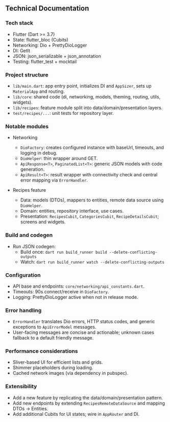 ## Technical Documentation

### Tech stack

- Flutter (Dart >= 3.7)
- State: flutter_bloc (Cubits)
- Networking: Dio + PrettyDioLogger
- DI: GetIt
- JSON: json_serializable + json_annotation
- Testing: flutter_test + mocktail

### Project structure

- `lib/main.dart`: app entry point, initializes DI and `AppSizer`, sets up `MaterialApp` and routing.
- `lib/core`: shared code (di, networking, models, theming, routing, utils, widgets).
- `lib/recipes`: feature module split into data/domain/presentation layers.
- `test/recipes/...`: unit tests for repository layer.

### Notable modules

- Networking
  - `DioFactory`: creates configured instance with baseUrl, timeouts, and logging in debug.
  - `DioHelper`: thin wrapper around GET.
  - `ApiResponse<T>`, `PaginatedList<T>`: generic JSON models with code generation.
  - `ApiResult<T>`: result wrapper with connectivity check and central error mapping via `ErrorHandler`.

- Recipes feature
  - Data: models (DTOs), mappers to entities, remote data source using `DioHelper`.
  - Domain: entities, repository interface, use cases.
  - Presentation: `RecipesCubit`, `CategoriesCubit`, `RecipeDetailsCubit`; screens and widgets.

### Build and codegen

- Run JSON codegen:
  - Build once: `dart run build_runner build --delete-conflicting-outputs`
  - Watch: `dart run build_runner watch --delete-conflicting-outputs`

### Configuration

- API base and endpoints: `core/networking/api_constants.dart`.
- Timeouts: 90s connect/receive in `DioFactory`.
- Logging: PrettyDioLogger active when not in release mode.

### Error handling

- `ErrorHandler` translates Dio errors, HTTP status codes, and generic exceptions to `ApiErrorModel` messages.
- User-facing messages are concise and actionable; unknown cases fallback to a default friendly message.

### Performance considerations

- Sliver-based UI for efficient lists and grids.
- Shimmer placeholders during loading.
- Cached network images (via dependency in pubspec).

### Extensibility

- Add a new feature by replicating the data/domain/presentation pattern.
- Add new endpoints by extending `RecipesRemoteDataSource` and mapping DTOs -> Entities.
- Add additional Cubits for UI states; wire in `AppRouter` and DI.
